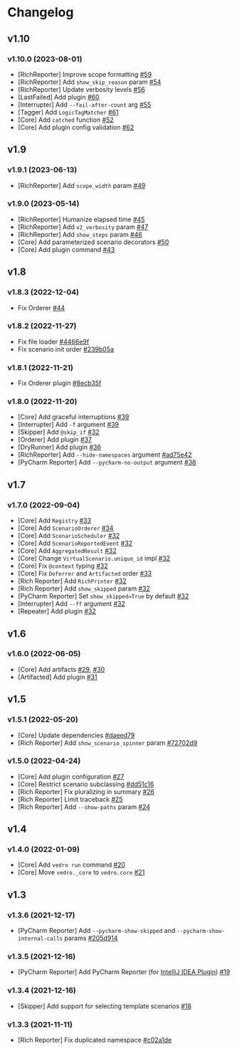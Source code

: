 # Changelog

## v1.10

### v1.10.0 (2023-08-01)

- [RichReporter] Improve scope formatting [#59](https://github.com/vedro-universe/vedro/pull/59)
- [RichReporter] Add `show_skip_reason` param [#54](https://github.com/vedro-universe/vedro/pull/54)
- [RichReporter] Update verbosity levels [#56](https://github.com/vedro-universe/vedro/pull/56)
- [LastFailed] Add plugin [#60](https://github.com/vedro-universe/vedro/pull/60)
- [Interrupter] Add `--fail-after-count` arg [#55](https://github.com/vedro-universe/vedro/pull/55)
- [Tagger] Add `LogicTagMatcher` [#61](https://github.com/vedro-universe/vedro/pull/61)
- [Core] Add `catched` function [#52](https://github.com/vedro-universe/vedro/pull/52)
- [Core] Add plugin config validation [#62](https://github.com/vedro-universe/vedro/pull/62)

## v1.9

### v1.9.1 (2023-06-13)

- [RichReporter] Add `scope_width` param [#49](https://github.com/vedro-universe/vedro/pull/49)

### v1.9.0 (2023-05-14)

- [RichReporter] Humanize elapsed time [#45](https://github.com/vedro-universe/vedro/pull/45)
- [RichReporter] Add `v2_verbosity` param [#47](https://github.com/vedro-universe/vedro/pull/47)
- [RichReporter] Add `show_steps` param [#46](https://github.com/vedro-universe/vedro/pull/46)
- [Core] Add parameterized scenario decorators [#50](https://github.com/vedro-universe/vedro/pull/50)
- [Core] Add plugin command [#43](https://github.com/vedro-universe/vedro/pull/43)

## v1.8

### v1.8.3 (2022-12-04)

- Fix Orderer [#44](https://github.com/vedro-universe/vedro/pull/44)

### v1.8.2 (2022-11-27)

- Fix file loader [#4466e9f](https://github.com/vedro-universe/vedro/commit/4466e9f0b3bb036f836851fb22e754022fb8c795)
- Fix scenario init order [#239b05a](https://github.com/vedro-universe/vedro/commit/239b05a40847ce51306b991064cfd812f8db9bbb)

### v1.8.1 (2022-11-21)

- Fix Orderer plugin [#8ecb35f](https://github.com/vedro-universe/vedro/commit/8ecb35f44ae54ef343e38c21238ede24dcc91545)

### v1.8.0 (2022-11-20)

- [Core] Add graceful interruptions [#39](https://github.com/vedro-universe/vedro/pull/39)
- [Interrupter] Add `-f` argument [#39](https://github.com/vedro-universe/vedro/pull/39)
- [Skipper] Add `@skip_if` [#32](https://github.com/vedro-universe/vedro/pull/42)
- [Orderer] Add plugin [#37](https://github.com/vedro-universe/vedro/pull/37)
- [DryRunner] Add plugin [#36](https://github.com/vedro-universe/vedro/pull/36)
- [RichReporter] Add `--hide-namespaces` argument [#ad75e42](https://github.com/vedro-universe/vedro/commit/ad75e42a71d032669da61e14b4eccf3119261683)
- [PyCharm Reporter] Add `--pycharm-no-output` argument [#38](https://github.com/vedro-universe/vedro/pull/38)


## v1.7

### v1.7.0 (2022-09-04)

- [Core] Add `Registry` [#33](https://github.com/vedro-universe/vedro/pull/33)
- [Core] Add `ScenarioOrderer` [#34](https://github.com/vedro-universe/vedro/pull/34)
- [Core] Add `ScenarioScheduler` [#32](https://github.com/vedro-universe/vedro/pull/32)
- [Core] Add `ScenarioReportedEvent` [#32](https://github.com/vedro-universe/vedro/pull/32)
- [Core] Add `AggregatedResult` [#32](https://github.com/vedro-universe/vedro/pull/32)
- [Core] Change `VirtualScenario.unique_id` impl [#32](https://github.com/vedro-universe/vedro/pull/32)
- [Core] Fix `@context` typing [#32](https://github.com/vedro-universe/vedro/pull/32)
- [Core] Fix `Deferrer` and `Artifacted` order [#33](https://github.com/vedro-universe/vedro/pull/33)
- [Rich Reporter] Add `RichPrinter` [#32](https://github.com/vedro-universe/vedro/pull/32)
- [Rich Reporter] Add `show_skipped` param [#32](https://github.com/vedro-universe/vedro/pull/32)
- [PyCharm Reporter] Set `show_skipped=True` by default [#32](https://github.com/vedro-universe/vedro/pull/32)
- [Interrupter] Add `--ff` argument [#32](https://github.com/vedro-universe/vedro/pull/32)
- [Repeater] Add plugin [#32](https://github.com/vedro-universe/vedro/pull/32)


## v1.6

### v1.6.0 (2022-06-05)

- [Core] Add artifacts [#29](https://github.com/vedro-universe/vedro/pull/29), [#30](https://github.com/vedro-universe/vedro/pull/30)
- [Artifacted] Add plugin [#31](https://github.com/vedro-universe/vedro/pull/31)


## v1.5

### v1.5.1 (2022-05-20)

- [Core] Update dependencies [#daeed79](https://github.com/vedro-universe/vedro/commit/daeed79e61b475e63c9df74b92460246b83605e6)
- [Rich Reporter] Add `show_scenario_spinner` param [#72702d9](https://github.com/vedro-universe/vedro/commit/72702d9270cdac3c3efb1140a9e70e95d337b585)

### v1.5.0 (2022-04-24)

- [Core] Add plugin configuration [#27](https://github.com/vedro-universe/vedro/pull/27)
- [Core] Restrict scenario subclassing [#dd51c16](https://github.com/vedro-universe/vedro/commit/dd51c16400993d0fe1fd34bba57edff710ac2638)
- [Rich Reporter] Fix pluralizing in summary [#26](https://github.com/vedro-universe/vedro/pull/26)
- [Rich Reporter] Limit traceback [#25](https://github.com/vedro-universe/vedro/pull/25)
- [Rich Reporter] Add `--show-paths` param [#24](https://github.com/vedro-universe/vedro/pull/24)


## v1.4

### v1.4.0 (2022-01-09)

- [Core] Add `vedro run` command [#20](https://github.com/vedro-universe/vedro/pull/20)
- [Core] Move `vedro._core` to `vedro.core` [#21](https://github.com/vedro-universe/vedro/pull/21)


## v1.3

### v1.3.6 (2021-12-17)

- [PyCharm Reporter] Add `--pycharm-show-skipped` and `--pycharm-show-internal-calls` params [#205d914](https://github.com/vedro-universe/vedro/commit/205d9140caefc6d10781043cf78f42ab7c226966)

### v1.3.5 (2021-12-16)

- [PyCharm Reporter] Add PyCharm Reporter (for [IntelliJ IDEA Plugin](https://plugins.jetbrains.com/plugin/18227-vedro)) [#19](https://github.com/vedro-universe/vedro/pull/19)

### v1.3.4 (2021-12-16)

- [Skipper] Add support for selecting template scenarios [#18](https://github.com/vedro-universe/vedro/pull/18)

### v1.3.3 (2021-11-11)

- [Rich Reporter] Fix duplicated namespace [#c02a1de](https://github.com/vedro-universe/vedro/commit/c02a1de6a4626a39fb3653ff3f204dceec5430e9)
